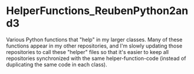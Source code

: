 # HelperFunctions_ReubenPython2and3
Various Python functions that "help" in my larger classes. Many of these functions appear in my other repositories, and I'm slowly updating those repositories to call these "helper" files so that it's easier to keep all repositories synchronized with the same helper-function-code (instead of duplicating the same code in each class).
